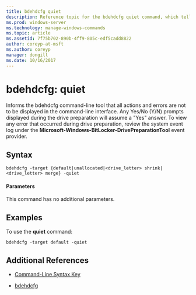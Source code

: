 ```yaml
---
title: bdehdcfg quiet
description: Reference topic for the bdehdcfg quiet command, which tells bdehdcfg to not display all actions and errors.
ms.prod: windows-server
ms.technology: manage-windows-commands
ms.topic: article
ms.assetid: 7f75b702-890b-4ff9-805c-edf5cadd8822
author: coreyp-at-msft
ms.author: coreyp
manager: dongill
ms.date: 10/16/2017
---
```


# bdehdcfg: quiet

Informs the bdehdcfg command-line tool that all actions and errors are not to be displayed in the command-line interface. Any Yes/No (Y/N) prompts displayed during the drive preparation will assume a "Yes" answer. To view any error that occurred during drive preparation, review the system event log under the **Microsoft-Windows-BitLocker-DrivePreparationTool** event provider.

## Syntax

```
bdehdcfg -target {default|unallocated|<drive_letter> shrink|<drive_letter> merge} -quiet
```

#### Parameters

This command has no additional parameters.

## Examples

To use the **quiet** command:

```
bdehdcfg -target default -quiet
```

## Additional References

- [Command-Line Syntax Key](command-line-syntax-key.md)

- [bdehdcfg](bdehdcfg.md)
